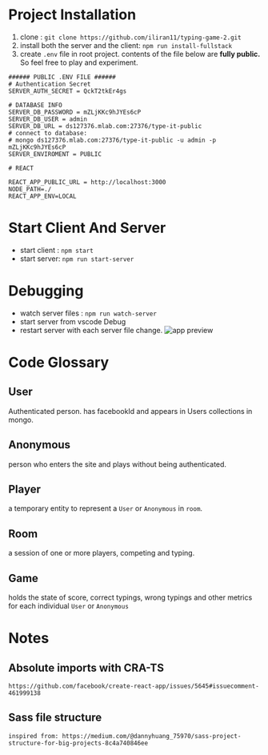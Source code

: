 # Project Installation

1. clone : `git clone https://github.com/iliran11/typing-game-2.git`
2. install both the server and the client: `npm run install-fullstack`
3. create `.env` file in root project. contents of the file below are **fully public.** So feel free to play and experiment.

```
###### PUBLIC .ENV FILE ######
# Authentication Secret
SERVER_AUTH_SECRET = QckT2tkEr4gs

# DATABASE INFO
SERVER_DB_PASSWORD = mZLjKKc9hJYEs6cP
SERVER_DB_USER = admin
SERVER_DB_URL = ds127376.mlab.com:27376/type-it-public
# connect to database:
# mongo ds127376.mlab.com:27376/type-it-public -u admin -p mZLjKKc9hJYEs6cP
SERVER_ENVIROMENT = PUBLIC

# REACT

REACT_APP_PUBLIC_URL = http://localhost:3000
NODE_PATH=./
REACT_APP_ENV=LOCAL
```

# Start Client And Server
- start client : `npm start`
- start server: `npm run start-server`

# Debugging
- watch server files : `npm run watch-server`
- start server from vscode Debug
- restart server with each server file change.
![app preview](https://i.imgur.com/smfSGyp.png "")


# Code Glossary

## User

Authenticated person. has facebookId and appears in Users collections in mongo.

## Anonymous

person who enters the site and plays without being authenticated.

## Player

a temporary entity to represent a `User` or `Anonymous` in `room`.

## Room

a session of one or more players, competing and typing.

## Game

holds the state of score, correct typings, wrong typings and other metrics for each individual `User` or `Anonymous`

# Notes

## Absolute imports with CRA-TS

    https://github.com/facebook/create-react-app/issues/5645#issuecomment-461999138

## Sass file structure

    inspired from: https://medium.com/@dannyhuang_75970/sass-project-structure-for-big-projects-8c4a740846ee
